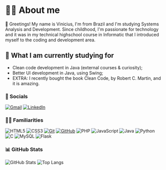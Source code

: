 # 👨‍🎓 About me

🤝 Greetings! 
My name is Vinicius, I'm from Brazil and I'm studying Systems Analysis and Development. Since childhood, I'm passionate for technology and it was in my technical highschool course in Informatic that I introduced myself to the coding and development area.

## 🧠 What I am currently studying for
- Clean code development in Java (external courses & curiosity);
- Better UI development in Java, using Swing;
- EXTRA: I recently bought the book Clean Code, by Robert C. Martin, and it is amazing.

### 👤 Socials

[![Gmail](https://img.shields.io/badge/Gmail-333333?style=for-the-badge&logo=gmail&logoColor=red)](mailto:viniciusfonsecaoliv@gmail.com)
[![LinkedIn](https://img.shields.io/badge/-LinkedIn-000?style=for-the-badge&logo=linkedin&logoColor=30A3DC)](https://www.linkedin.com/in/vinicius-fonseca-123a98188/)

### 👨‍💻 Familiarities

![HTML5](https://img.shields.io/badge/HTML-000?style=for-the-badge&logo=html5&logoColor=30A3DC)
![CSS3](https://img.shields.io/badge/CSS3-000?style=for-the-badge&logo=css3&logoColor=E94D5F)
[![Git](https://img.shields.io/badge/Git-000?style=for-the-badge&logo=git&logoColor=E94D5F)](https://git-scm.com/doc)
[![GitHub](https://img.shields.io/badge/GitHub-000?style=for-the-badge&logo=github&logoColor=30A3DC)](https://docs.github.com/)
![PHP](https://img.shields.io/badge/PHP-777BB4?style=for-the-badge&logo=php&logoColor=white)
![JavaScript](https://img.shields.io/badge/JavaScript-F7DF1E?style=for-the-badge&logo=javascript&logoColor=black)
![Java](https://img.shields.io/badge/java-%23ED8B00.svg?style=for-the-badge&logo=openjdk&logoColor=white)
![Python](https://img.shields.io/badge/python-3670A0?style=for-the-badge&logo=python&logoColor=ffdd54)
![C](https://img.shields.io/badge/C-00599C?style=for-the-badge&logo=c&logoColor=white)
![MySQL](https://img.shields.io/badge/MySQL-00000F?style=for-the-badge&logo=mysql&logoColor=white)
![Flask](https://img.shields.io/badge/Flask-000000?style=for-the-badge&logo=Flask&logoColor=white)


### 📊 GitHub Stats

![GitHub Stats](https://github-readme-stats.vercel.app/api?username=callmevinbr&theme=transparent&bg_color=000&border_color=30A3DC&show_icons=true&icon_color=30A3DC&title_color=E94D5F&text_color=FFF&hide_title=true)
![Top Langs](https://github-readme-stats-git-masterrstaa-rickstaa.vercel.app/api/top-langs/?username=callmevinbr&layout=compact&bg_color=000&border_color=30A3DC&title_color=E94D5F&text_color=FFF)
